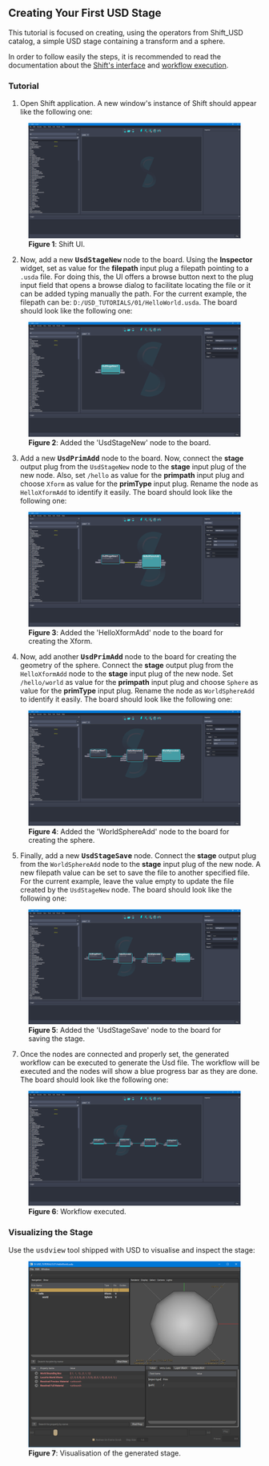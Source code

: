 ## Creating Your First USD Stage

This tutorial is focused on creating, using the operators from Shift_USD catalog, a simple USD stage containing a transform and a sphere.

In order to follow easily the steps, it is recommended to read the documentation about the [Shift's interface](../../../getting_started/basics/ui_overview.md) and [workflow execution](../../../getting_started/basics/execute.md).


### Tutorial

1. Open Shift application. A new window's instance of Shift should appear like the following one:

<figure>
    <img src="images/usd_tutorial_01/step_01_t01.png" alt="Shift UI.">
    <figcaption><b>Figure 1</b>: Shift UI.</figcaption>
</figure>

2. Now, add a new **<tt>UsdStageNew</tt>** node to the board. Using the **Inspector** widget, set as value for the **filepath** input plug a filepath pointing to a `.usda` file. For doing this, the UI offers a browse button next to the plug input field that opens a browse dialog to facilitate locating the file or it can be added typing manually the path. For the current example, the filepath can be: `D:/USD_TUTORIALS/01/HelloWorld.usda`. The board should look like the following one:

<figure>
    <img src="images/usd_tutorial_01/step_02_t01.png" alt="Added the 'UsdStageNew' node to the board.">
    <figcaption><b>Figure 2</b>: Added the 'UsdStageNew' node to the board.</figcaption>
</figure>

3. Add a new **<tt>UsdPrimAdd</tt>** node to the board. Now, connect the **stage** output plug from the `UsdStageNew` node to the **stage** input plug of the new node. Also, set `/hello` as value for the **primpath** input plug and choose `Xform` as value for the **primType** input plug. Rename the node as `HelloXformAdd` to identify it easily. The board should look like the following one:

<figure>
    <img src="images/usd_tutorial_01/step_03_t01.png" alt="Added the 'HelloXformAdd' node to the board for creating the Xform.">
    <figcaption><b>Figure 3</b>: Added the 'HelloXformAdd' node to the board for creating the Xform.</figcaption>
</figure>

4. Now, add another **<tt>UsdPrimAdd</tt>** node to the board for creating the geometry of the sphere. Connect the **stage** output plug from the `HelloXformAdd` node to the **stage** input plug of the new node.  Set `/hello/world` as value for the **primpath** input plug and choose `Sphere` as value for the **primType** input plug. Rename the node as `WorldSphereAdd` to identify it easily. The board should look like the following one:

<figure>
    <img src="images/usd_tutorial_01/step_04_t01.png" alt="Added the 'WorldSphereAdd' node to the board for creating the sphere.">
    <figcaption><b>Figure 4</b>: Added the 'WorldSphereAdd' node to the board for creating the sphere.</figcaption>
</figure>

5. Finally, add a new **<tt>UsdStageSave</tt>** node. Connect the **stage** output plug from the `WorldSphereAdd` node to the **stage** input plug of the new node. A new filepath value can be set to save the file to another specified file. For the current example, leave the value empty to update the file created by the `UsdStageNew` node. The board should look like the following one:

<figure>
    <img src="images/usd_tutorial_01/step_05_t01.png" alt="Added the 'UsdStageSave' node to the board for saving the stage.">
    <figcaption><b>Figure 5</b>: Added the 'UsdStageSave' node to the board for saving the stage.</figcaption>
</figure>

7. Once the nodes are connected and properly set, the generated workflow can be executed to generate the Usd file. The workflow will be executed and the nodes will show a blue progress bar as they are done. The board should look like the following one:

<figure>
    <img src="images/usd_tutorial_01/step_06_t01.png" alt="Workflow executed.">
    <figcaption><b>Figure 6</b>: Workflow executed.</figcaption>
</figure>


### Visualizing the Stage

Use the <tt>usdview</tt> tool shipped with USD to visualise and inspect the stage:

<figure>
    <img src="images/usd_tutorial_01/step_07_t01.png" alt="Visualisation of the generated stage.">
    <figcaption><b>Figure 7</b>: Visualisation of the generated stage.</figcaption>
</figure>
